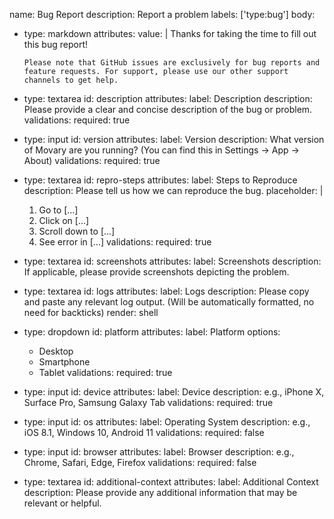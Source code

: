 name: Bug Report
description: Report a problem
labels: ['type:bug']
body:
- type: markdown
  attributes:
  value: |
  Thanks for taking the time to fill out this bug report!

      Please note that GitHub issues are exclusively for bug reports and feature requests. For support, please use our other support channels to get help.
- type: textarea
  id: description
  attributes:
  label: Description
  description: Please provide a clear and concise description of the bug or problem.
  validations:
  required: true
- type: input
  id: version
  attributes:
  label: Version
  description: What version of Movary are you running? (You can find this in Settings → App -> About)
  validations:
  required: true
- type: textarea
  id: repro-steps
  attributes:
  label: Steps to Reproduce
  description: Please tell us how we can reproduce the bug.
  placeholder: |
  1. Go to [...]
  2. Click on [...]
  3. Scroll down to [...]
  4. See error in [...]
  validations:
  required: true
- type: textarea
  id: screenshots
  attributes:
  label: Screenshots
  description: If applicable, please provide screenshots depicting the problem.
- type: textarea
  id: logs
  attributes:
  label: Logs
  description: Please copy and paste any relevant log output. (Will be automatically formatted, no need for backticks)
  render: shell
- type: dropdown
  id: platform
  attributes:
  label: Platform
  options:
  - Desktop
  - Smartphone
  - Tablet
  validations:
  required: true
- type: input
  id: device
  attributes:
  label: Device
  description: e.g., iPhone X, Surface Pro, Samsung Galaxy Tab
  validations:
  required: true
- type: input
  id: os
  attributes:
  label: Operating System
  description: e.g., iOS 8.1, Windows 10, Android 11
  validations:
  required: false
- type: input
  id: browser
  attributes:
  label: Browser
  description: e.g., Chrome, Safari, Edge, Firefox
  validations:
  required: false
- type: textarea
  id: additional-context
  attributes:
  label: Additional Context
  description: Please provide any additional information that may be relevant or helpful.
